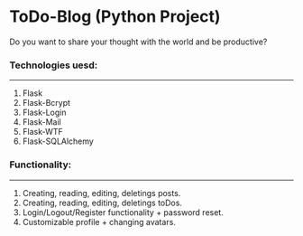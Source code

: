 # ToDo-Blog (Python Project)
Do you want to share your thought with the world and be productive?

### Technologies uesd: 
<hr />

1. Flask 
2. Flask-Bcrypt
3. Flask-Login
4. Flask-Mail
5. Flask-WTF
6. Flask-SQLAlchemy

### Functionality:
<hr />

1. Creating, reading, editing, deletings posts.
2. Creating, reading, editing, deletings toDos.
3. Login/Logout/Register functionality + password reset. 
3. Customizable profile + changing avatars. 

